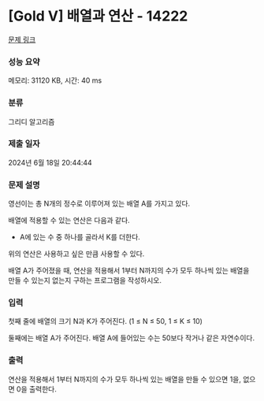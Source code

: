 # [Gold V] 배열과 연산 - 14222 

[문제 링크](https://www.acmicpc.net/problem/14222) 

### 성능 요약

메모리: 31120 KB, 시간: 40 ms

### 분류

그리디 알고리즘

### 제출 일자

2024년 6월 18일 20:44:44

### 문제 설명

<p>영선이는 총 N개의 정수로 이루어져 있는 배열 A를 가지고 있다.</p>

<p>배열에 적용할 수 있는 연산은 다음과 같다.</p>

<ul>
	<li>A에 있는 수 중 하나를 골라서 K를 더한다.</li>
</ul>

<p>위의 연산은 사용하고 싶은 만큼 사용할 수 있다.</p>

<p>배열 A가 주어졌을 때, 연산을 적용해서 1부터 N까지의 수가 모두 하나씩 있는 배열을 만들 수 있는지 없는지 구하는 프로그램을 작성하시오.</p>

### 입력 

 <p>첫째 줄에 배열의 크기 N과 K가 주어진다. (1 ≤ N ≤ 50, 1 ≤ K ≤ 10)</p>

<p>둘째에는 배열 A가 주어진다. 배열 A에 들어있는 수는 50보다 작거나 같은 자연수이다.</p>

### 출력 

 <p>연산을 적용해서 1부터 N까지의 수가 모두 하나씩 있는 배열을 만들 수 있으면 1을, 없으면 0을 출력한다.</p>

